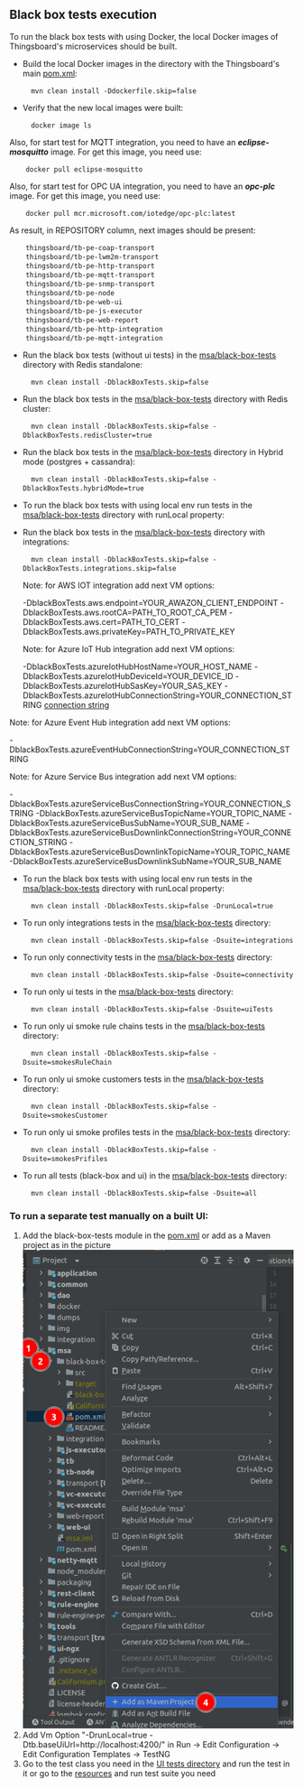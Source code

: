
## Black box tests execution
To run the black box tests with using Docker, the local Docker images of Thingsboard's microservices should be built. <br />
- Build the local Docker images in the directory with the Thingsboard's main [pom.xml](./../../pom.xml):
        
        mvn clean install -Ddockerfile.skip=false
- Verify that the new local images were built: 

        docker image ls

Also, for start test for MQTT integration, you need to have an **_eclipse-mosquitto_** image. For get this image, you need use:
        
        docker pull eclipse-mosquitto

Also, for start test for OPC UA integration, you need to have an **_opc-plc_** image. For get this image, you need use:

        docker pull mcr.microsoft.com/iotedge/opc-plc:latest

As result, in REPOSITORY column, next images should be present:

        thingsboard/tb-pe-coap-transport
        thingsboard/tb-pe-lwm2m-transport
        thingsboard/tb-pe-http-transport
        thingsboard/tb-pe-mqtt-transport
        thingsboard/tb-pe-snmp-transport
        thingsboard/tb-pe-node
        thingsboard/tb-pe-web-ui
        thingsboard/tb-pe-js-executor
        thingsboard/tb-pe-web-report
        thingsboard/tb-pe-http-integration
        thingsboard/tb-pe-mqtt-integration

- Run the black box tests (without ui tests) in the [msa/black-box-tests](../black-box-tests) directory with Redis standalone:

        mvn clean install -DblackBoxTests.skip=false

- Run the black box tests in the [msa/black-box-tests](../black-box-tests) directory with Redis cluster:

        mvn clean install -DblackBoxTests.skip=false -DblackBoxTests.redisCluster=true

- Run the black box tests in the [msa/black-box-tests](../black-box-tests) directory in Hybrid mode (postgres +
  cassandra):

        mvn clean install -DblackBoxTests.skip=false -DblackBoxTests.hybridMode=true

- To run the black box tests with using local env run tests in the [msa/black-box-tests](../black-box-tests) directory with runLocal property:
- Run the black box tests in the [msa/black-box-tests](../black-box-tests) directory with integrations:

        mvn clean install -DblackBoxTests.skip=false -DblackBoxTests.integrations.skip=false

  Note: for AWS IOT integration add next VM options:

  -DblackBoxTests.aws.endpoint=YOUR_AWAZON_CLIENT_ENDPOINT
  -DblackBoxTests.aws.rootCA=PATH_TO_ROOT_CA_PEM
  -DblackBoxTests.aws.cert=PATH_TO_CERT
  -DblackBoxTests.aws.privateKey=PATH_TO_PRIVATE_KEY
  
  Note: for Azure IoT Hub integration add next VM options:
        
  -DblackBoxTests.azureIotHubHostName=YOUR_HOST_NAME
  -DblackBoxTests.azureIotHubDeviceId=YOUR_DEVICE_ID
  -DblackBoxTests.azureIotHubSasKey=YOUR_SAS_KEY
  -DblackBoxTests.azureIotHubConnectionString=YOUR_CONNECTION_STRING
  [connection string](https://docs.microsoft.com/en-us/azure/iot-hub/iot-hub-java-java-c2d#get-the-iot-hub-connection-string)
 
 Note: for Azure Event Hub integration add next VM options:

  -DblackBoxTests.azureEventHubConnectionString=YOUR_CONNECTION_STRING

  Note: for Azure Service Bus integration add next VM options:

  -DblackBoxTests.azureServiceBusConnectionString=YOUR_CONNECTION_STRING
  -DblackBoxTests.azureServiceBusTopicName=YOUR_TOPIC_NAME
  -DblackBoxTests.azureServiceBusSubName=YOUR_SUB_NAME
  -DblackBoxTests.azureServiceBusDownlinkConnectionString=YOUR_CONNECTION_STRING
  -DblackBoxTests.azureServiceBusDownlinkTopicName=YOUR_TOPIC_NAME 
  -DblackBoxTests.azureServiceBusDownlinkSubName=YOUR_SUB_NAME

- To run the black box tests with using local env run tests in the [msa/black-box-tests](../black-box-tests) directory with runLocal property:

        mvn clean install -DblackBoxTests.skip=false -DrunLocal=true

- To run only integrations tests in the [msa/black-box-tests](../black-box-tests) directory:

        mvn clean install -DblackBoxTests.skip=false -Dsuite=integrations

- To run only connectivity tests in the [msa/black-box-tests](../black-box-tests) directory:

        mvn clean install -DblackBoxTests.skip=false -Dsuite=connectivity

- To run only ui tests in the [msa/black-box-tests](../black-box-tests) directory: 

        mvn clean install -DblackBoxTests.skip=false -Dsuite=uiTests

- To run only ui smoke rule chains tests in the [msa/black-box-tests](../black-box-tests) directory:

        mvn clean install -DblackBoxTests.skip=false -Dsuite=smokesRuleChain

- To run only ui smoke customers tests in the [msa/black-box-tests](../black-box-tests) directory:

        mvn clean install -DblackBoxTests.skip=false -Dsuite=smokesCustomer

- To run only ui smoke profiles tests in the [msa/black-box-tests](../black-box-tests) directory:

        mvn clean install -DblackBoxTests.skip=false -Dsuite=smokesPrifiles

- To run all tests (black-box and ui) in the [msa/black-box-tests](../black-box-tests) directory:

        mvn clean install -DblackBoxTests.skip=false -Dsuite=all 

### To run a separate test manually on a built UI:
1. Add the black-box-tests module in the [pom.xml](../pom.xml) or add as a Maven project as in the picture
![addAsMavenProject.png](../black-box-tests/src/test/resources/addAsMavenProject.png)
2. Add Vm Option "-DrunLocal=true -Dtb.baseUiUrl=http://localhost:4200/" in Run -> Edit Configuration -> Edit Configuration Templates -> TestNG
3. Go to the test class you need in the [UI tests directory](../black-box-tests/src/test/java/org/thingsboard/server/msa/ui/tests) and run the test in it 
or go to the [resources](../black-box-tests/src/test/resources) and run test suite you need